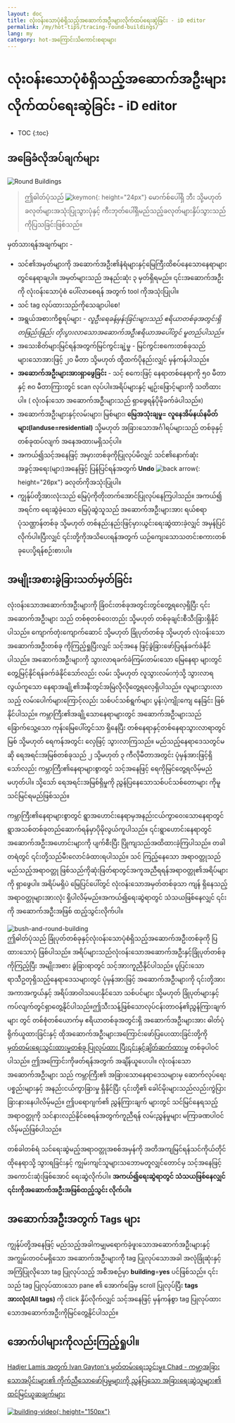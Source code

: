 ```yaml
---
layout: doc
title: လုံးဝန်းသောပုံစံရှိသည့်အဆောက်အဦးများလိုက်ထပ်ရေးဆွဲခြင်း - iD editor
permalink: /my/hot-tips/tracing-round-buildings/
lang: my
category: hot-အကြောင်းသိကောင်းစရာများ
---
```


လုံးဝန်းသောပုံစံရှိသည့်အဆောက်အဦးများလိုက်ထပ်ရေးဆွဲခြင်း - iD editor
============

- TOC
{:toc}

အခြေခံလိုအပ်ချက်များ
----------

![Round Buildings][]  

> ဤဓါတ်ပုံသည် ![keymon]{: height="24px"} မောက်စ်ပေါ်ရှိ ဘီး သို့မဟုတ် ခလုတ်များအသုံးပြုသွားပုံနှင့် ကီးဘုတ်ပေါ်ရှိမည်သည့်ခလုတ်များနှိပ်သွားသည်ကိုပြသခြင်းဖြစ်သည်။  

မှတ်သားရန်အချက်များ -  

- သင်၏အမှတ်များကို အဆောက်အဦး၏နံရံများနှင့်မြေကြီးထိစပ်နေသောနေရာများတွင်နေရာချပါ။ အမှတ်များသည် အနည်းဆုံး ၃ မှတ်ရှိရမည်။ ၎င်းအဆောက်အဦးကို လုံးဝန်းသောပုံစံ ပေါ်လာစေရန် အတွက် tool ကိုအသုံးပြုပါ။  
- သင် tag လုပ်ထားသည်ကိုသေချာပါစေ!  
- အရွယ်အစားကိစ္စရပ်များ - *လူဦးရေခန့်မှန်းခြင်းများသည် ဧရိယာတစ်ခုအတွင်းရှိ တဖြည်းဖြည်း တိုးပွားလာသောအဆောက်အဦးဧရိယာအပေါ်တွင် မူတည်ပါသည်။*  
- အသေးစိတ်များမြင်ရန်အတွက်မြင်ကွင်းချဲ့မှု - မြင်ကွင်းစကေးတစ်ခုသည် များသောအားဖြင့် ၂၀ မီတာ သို့မဟုတ် ထို့ထက်ပိုနည်းလျှင် မှန်ကန်ပါသည်။  
- **အဆောက်အဦးများအားရှာဖွေခြင်း** - သင့် စကေးဖြင့် နေရာတစ်နေရာကို ၅၀ မီတာနှင့် ၈၀ မီတာကြားတွင် scan လုပ်ပါ။အရိပ်များနှင့် မျဉ်းဖြောင့်များကို သတိထားပါ။ ( လုံးဝန်းသော အဆောက်အဦးများသည် ရှာဖွေရန်ပိုမိုခက်ခဲပါသည်။)  
- အဆောက်အဦးများနှင့်လမ်းများ၊ မြစ်များ၊ **မြေအသုံးချမှု= လူနေအိမ်နယ်နမိတ်များ(landuse=residential)** သို့မဟုတ် အခြားသောအင်္ဂါရပ်များသည် တစ်ခုနှင့်တစ်ခုထပ်လျက် အနေအထားမရှိသင့်ပါ။  
- အကယ်၍သင့်အနေဖြင့် အမှားတစ်ခုကိုပြုလုပ်မိလျှင် သင်၏နောက်ဆုံးအခွင့်အရေး(များ)အနေဖြင့် ပြန်ပြင်ရန်အတွက် **Undo** ![back arrow]{: height="26px"} ခလုတ်ကိုအသုံးပြုပါ။  
- ကျွန်ုပ်တို့အားလုံးသည် မြေပုံကိုတိုးတက်အောင်ပြုလုပ်နေကြပါသည်။ အကယ်၍ အရင်က ရေးဆွဲခဲ့သော မြေပုံဆွဲသူသည် အဆောက်အဦးများအား ရယ်စရာပုံသဏ္ဌာန်တစ်ခု သို့မဟုတ် တစ်နည်းနည်းဖြင့်မှားယွင်းရေးဆွဲထားခဲ့လျှင် အမှန်ပြင်လိုက်ပါ။ပြီးလျှင် ၎င်းတို့ကိုအသိပေးရန်အတွက် ယဉ်ကျေးသောသတင်းစကားတစ်ခုပေးပို့ရန်စဉ်းစားပါ။  

အမျိုးအစားခွဲခြားသတ်မှတ်ခြင်း
---------------

လုံးဝန်းသောအဆောက်အဦးများကို ခြံဝင်းတစ်ခုအတွင်းတွင်တွေ့ရလေ့ရှိပြီး ၎င်းအဆောက်အဦးများ သည် တစ်စုတစ်ဝေးတည်း သို့မဟုတ် တစ်ခုချင်းစီသီးခြားရှိနိုင်ပါသည်။ ကျောက်တုံးကျောက်ဆောင် သို့မဟုတ် ခြုံပုတ်တစ်ခု သို့မဟုတ် လုံးဝန်းသောအဆောက်အဦးတစ်ခု ကိုကြည့်ရှုပြီးလျှင် သင့်အနေ ဖြင့်ခွဲခြားဖော်ပြရန်ခက်ခဲနိုင်ပါသည်။ အဆောက်အဦးများကို သွားလာရခက်ခဲကြမ်းတမ်းသော မြေနေရာ များတွင်တွေ့မြင့်နိုင်ရန်ခက်ခဲနိုင်သော်လည်း လမ်း သို့မဟုတ် လူသွားလမ်းကဲ့သို့ သွားလာရလွယ်ကူသော နေရာအချို့၏အနီးတွင်အမြဲလိုလိုတွေ့ရလေ့ရှိပါသည်။ လူများသွားလာသည့် လမ်းပေါက်များကြောင့်လည်း သစ်ပင်သစ်ရွက်များ ပွန်းပဲ့ကျိုးကျေ နေခြင်း ဖြစ်နိုင်ပါသည်။ ကမ္ဘာကြီး၏အချို့သောနေရာများတွင် အဆောက်အဦးများသည် ခြောက်သွေ့သော ကုန်းမြေပေါ်တွင်သာ ရှိနေပြီး တစ်နေရာနှင့်တစ်နေရာသွားလာရာတွင် မြစ် သို့မဟုတ် ရေကန်အတွင်း လှေဖြင့် သွားလာကြသည်။ မည်သည့်နေရာဒေသတွင်မဆို ရေအရင်းအမြစ်တစ်ခုသည်  ၂ သို့မဟုတ် ၃ ကီလိုမီတာအတွင်း ပုံမှန်အားဖြင့်ရှိသော်လည်း ကမ္ဘာကြီး၏နေရာများစွာတွင် သင့်အနေဖြင့် ရေကိုမြင်တွေ့ရလိမ့်မည်မဟုတ်ပါ။ သို့သော် ရေအရင်းအမြစ်ရှိမှုကို ညွှန်ပြနေသောသစ်ပင်သစ်တောများ ကိုမူ သင်မြင်ရမည်ဖြစ်သည်။  

ကမ္ဘာကြီး၏နေရာများစွာတွင် ရွာအဟောင်းနေရာမှအနည်းငယ်ကွာဝေးသောနေရာတွင် ရွာအသစ်တစ်ခုတည်ဆောက်ရန်မှာပိုမိုလွယ်ကူပါသည်။ ၎င်းရွာဟောင်းနေရာတွင် အဆောက်အဦးအဟောင်းများကို ပျက်စီးပြီး ပြိုကျသည်အထိထားခဲ့ကြပါသည်။ တခါတရံတွင် ၎င်းတို့သည်မီးလောင်ခံထားရပါသည်။ သင် ကြည့်နေသော အရာဝတ္တုသည် မည်သည့်အရာဝတ္တု ဖြစ်သည်ကိုဆုံးဖြတ်ရာတွင်အကူအညီရရန်အရာဝတ္တု၏အရိပ်များကို ရှာဖွေပါ။ အရိပ်မရှိပဲ မြေပြင်ပေါ်တွင် လုံးဝန်းသောအမှတ်တစ်ခုသာ ကျန် ရှိနေသည့် အရာဝတ္တုများအားလုံး ရှိပါလိမ့်မည်။အကယ်၍ရေးဆွဲရာတွင် သံသယဖြစ်နေလျှင် ၎င်းကို အဆောက်အဦးအဖြစ် ထည့်သွင်းလိုက်ပါ။  

![bush-and-round-building][]  
ဤဓါတ်ပုံသည် ခြုံပုတ်တစ်ခုနှင့်လုံးဝန်းသောပုံစံရှိသည့်အဆောက်အဦးတစ်ခုကို ပြထားသောပုံ ဖြစ်ပါသည်။ အရိပ်များသည်လုံးဝန်းသောအဆောက်အဦးနှင့်ခြုံပုတ်တစ်ခုကိုကြည့်ပြီး အမျိုးအစား ခွဲခြားရာတွင် သင့်အားကူညီနိုင်ပါသည်။ ပူပြင်းသောရာသီဥတုရှိသည့်နေရာဒေသများတွင် ပုံမှန်အားဖြင့် အဆောက်အဦးများကို ၎င်းတို့အားအကာအကွယ်နှင့် အရိပ်အာဝါသပေးနိုင်သော သစ်ပင်များ သို့မဟုတ် ခြုံပုတ်များနှင့်ကပ်လျက်တွင်ရှာတွေ့နိုင်ပါသည်။ဤသီးသန့်ဖြစ်သောလုပ်ငန်းတာဝန်၏ညွှန်ကြားချက်များ တွင် တစ်စုံတစ်ယောက်မှ ဧရိယာတစ်ခုအတွင်းရှိ အဆောက်အဦးများအား ဓါတ်ပုံရိုက်ယူထားခြင်းနှင့် ထိုအဆောက်အဦးများအကြောင်းဖော်ပြပေးထားခြင်းတို့ကို[မှတ်တမ်းရေးသွင်းထားမှုတစ်ခု ပြုလုပ်ထား ပြီး၎င်းနှင့်ချိတ်ဆက်ထားမှု](https://www.openstreetmap.org/user/IvanGayton/diary/38612) တစ်ခုပါဝင်ပါသည်။ ဤအကြောင်းကိုဖတ်ရန်အတွက် အချိန်ယူပေးပါ။ လုံးဝန်းသောအဆောက်အဦးများ သည် ကမ္ဘာကြီး၏ အခြားသောနေရာဒေသများမှ ဆောက်လုပ်ရေးပစ္စည်းများနှင့် အနည်းငယ်ကွာခြားမှု ရှိနိုင်ပြီး ၎င်းတို့၏ ခေါင်မိုးများသည်လည်းကွဲပြားခြားနားနေပါလိမ့်မည်။ ဤပရောဂျက်၏ ညွှန်ကြားချက် များတွင် သင်မြင်နေရသည့်အရာဝတ္တုကို သင်နားလည်နိုင်စေရန်အတွက်ကူညီရန် လမ်းညွှန်မှုများ မကြာခဏပါဝင်လိမ့်မည်ဖြစ်ပါသည်။   

တစ်ခါတစ်ရံ သင်ရေးဆွဲမည့်အရာဝတ္တုအစစ်အမှန်ကို အတိအကျမြင်ရန်သင်ကိုယ်တိုင် ထိုနေရာသို့ သွားရခြင်းနှင့် ကျွမ်းကျင်သူများသဘောမတူလျှင်တောင်မှ သင့်အနေဖြင့် အကောင်းဆုံးဖြစ်အောင် ရေးဆွဲလိုက်ပါ။ **အကယ်၍ရေးဆွဲရာတွင် သံသယဖြစ်နေလျှင် ၎င်းကိုအဆောက်အဦးအဖြစ်ထည့်သွင်း လိုက်ပါ။**  

အဆောက်အဦးအတွက် Tags များ
-------------

ကျွန်ုပ်တို့အနေဖြင့် မည်သည့်အခါကမျှမရောက်ခဲ့ဖူးသောအဆောက်အဦးများနှင့် အကျွမ်းတဝင်မရှိသော အဆောက်အဦးများကို tag ပြုလုပ်သောအခါ အလုံခြုံဆုံးနှင့် အကြံပြုလိုသော tag ပြုလုပ်သည့် အစီအစဉ်မှာ **building**=**yes** ပင်ဖြစ်သည်။ ၎င်းသည် tag ပြုလုပ်ထားသော pane ၏ အောက်ခြေမှ scroll ပြုလုပ်ပြီး **tags အားလုံး(All tags)** ကို click နှိပ်လိုက်လျှင် သင့်အနေဖြင့် မှန်ကန်စွာ tag ပြုလုပ်ထားသောအဆောက်အဦးကိုမြင်တွေ့နိုင်ပါသည်။  

အောက်ပါများကိုလည်းကြည့်ရှုပါ။  
---------

[Hadjer Lamis အတွက် Ivan Gayton's မှတ်တမ်းရေးသွင်းမှု။ Chad - ကမ္ဘာ့အခြားသောအပိုင်းများ၏ ကိုက်ညီသောဖော်ပြမှုများကို ညွှန်ပြသော အခြားရေးဆွဲသူများ၏ ထင်မြင်ယူဆချက်များ](https://www.openstreetmap.org/user/IvanGayton/diary/38612)

[![building-video]{: height="150px"}](https://www.youtube.com/watch?v=VPJz-AucqF4&index=7&list=PLb9506_-6FMHZ3nwn9heri3xjQKrSq1hN "Humanitarian OpenStreetMap Team Tutorial Videos - Adding a Building to OpenStreetMap")  


[keymon]:/images/hot-tips/keymon.png
[Round Buildings]: /images/hot-tips/round_building.gif "Demonstration of mapping a round building"
[bush-and-round-building]: /images/hot-tips/bush-and-round-building.png "Round building next to a bush"
[back arrow]: /images/beginner/back-arrow.png "Undo"
[building-video]: /images/hot-tips/building-video.png "Humanitarian OpenStreetMap Team Tutorial Videos - Adding a Building to OpenStreetMap"